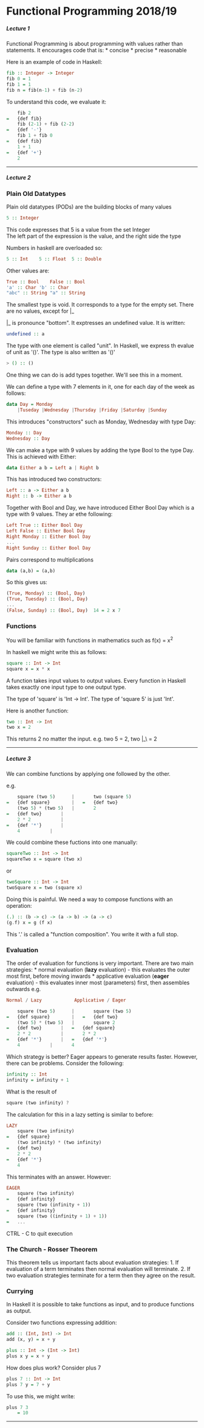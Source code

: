 # Functional Programming 2018/19

##### Lecture 1

Functional Programming is about programming with values rather than statements. It encourages code that is:
	* concise
	* precise
	* reasonable

Here is an example of code in Haskell:

```haskell
fib :: Integer -> Integer
fib 0 = 1
fib 1 = 1
fib n = fib(n-1) + fib (n-2)
```

To understand this code, we evaluate it:

```haskell
	fib 2
= 	{def fib}
	fib (2-1) + fib (2-2)
=	{def '-'}
	fib 1 + fib 0
=	{def fib}
	1 + 1
=	{def '+'}
	2
```

---

##### Lecture 2

### Plain Old Datatypes

Plain old datatypes (PODs) are the building blocks of many values

```haskell
5 :: Integer
``` 
This code expresses that 5 is a value from the set Integer  
The left part of the expression is the value, and the right side the type

Numbers in haskell are overloaded so:

```haskell
5 :: Int	5 :: Float	5 :: Double
```

Other values are:

```haskell
True :: Bool	False :: Bool
'a' :: Char	'b' :: Char
"abc" :: String	"a" :: String
```

The smallest type is void. It corresponds to a type for the empty set. There are no values, except for |_

|_ is pronounce "bottom". It exptresses an undefined value. It is written:

```haskell
undefined :: a
```

The type with one element is called "unit". In Haskell, we express th evalue of unit as '()'. The type is also written as '()'

```haskell
> () :: ()
```

One thing we can do is add types together. We'll see this in a moment.

We can define a type with 7 elements in it, one for each day of the week as follows:

```haskell
data Day = Monday
	|Tuseday |Wednesday |Thursday |Friday |Saturday |Sunday 
```

This introduces "constructors" such as Monday, Wednesday with type Day:

```haskell
Monday :: Day
Wednesday :: Day
```

We can make a type with 9 values by adding the type Bool to the type Day. This is achieved with Either:

```haskell
data Either a b = Left a | Right b
```

This has introduced two constructors:

```haskell
Left :: a -> Either a b
Right :: b -> Either a b
```

Together with Bool and Day, we have  introduced Either Bool Day which is a type with 9 values. They ar ethe following:

```haskell
Left True :: Either Bool Day
Left False :: Either Bool Day
Right Monday :: Either Bool Day
...
Right Sunday :: Either Bool Day
```

Pairs correspond to multiplications

```haskell
data (a,b) = (a,b)
```

So this gives us:

```haskell
(True, Monday) :: (Bool, Day)
(True, Tuesday) :: (Bool, Day)
...
(False, Sunday) :: (Bool, Day)  14 = 2 x 7
```
### Functions

You will be familiar with functions in mathematics such as f(x) = x<sup>2</sup>

In haskell we might write this as follows:

```haskell
square :: Int -> Int
square x = x * x
```

A function takes input values to output values. Every function in Haskell takes exactly one input type to one output type.

The type of 'square' is 'Int -> Int'. The type of 'square 5' is just 'Int'.

Here is another function:

```haskell
two :: Int -> Int
two x = 2
```

This returns 2 no matter the input. e.g. two 5 = 2, two |\_\ = 2

---

##### Lecture 3

We can combine functions by applying one followed by the other.

e.g.

```haskell
	square (two 5)		|		two (square 5)
= 	{def square}		|	=	{def two}
	(two 5) * (two 5)	|		2
= 	{def two}		|
	2 * 2			|
= 	{def '*'}		|
	4			|
```

We could combine these fuctions into one manually:

```haskell
squareTwo :: Int -> Int
squareTwo x = square (two x)
```

or 

```haskell
twoSquare :: Int -> Int
twoSquare x = two (square x)
```

Doing this is painful. We need a way to compose functions with an operation:

```haskell
(.) :: (b -> c) -> (a -> b) -> (a -> c)
(g.f) x = g (f x)
```

This '.' is called a "function composition". You write it with a full stop.

### Evaluation

The order of evaluation for functions is very important. There are two main strategies:
	* normal evaluation (**lazy** evaluation) - this evaluates the outer most first, before moving inwards
	* applicative evaluation (**eager** evaluation) - this evaluates inner most (parameters) first, then assembles outwards
e.g.

```haskell
Normal / Lazy			 Applicative / Eager

	square (two 5)		|		square (two 5)
= 	{def square}		|	=	{def two}
	(two 5) * (two 5)	|		square 2
= 	{def two}		| 	=	{def square}
	2 * 2			| 		2 * 2
= 	{def '*'}		| 	=	{def '*'}
	4			|		4
```

Which strategy is better? Eager appears to generate results faster. However, there can be problems. Consider the following:

```haskell
infinity :: Int
infinity = infinity + 1
```

What is the result of 
```haskell
square (two infinity) ?
```
The calculation for this in a lazy setting is similar to before:

```haskell
LAZY
	square (two infinity)
=	{def square}
	(two infinity) * (two infinity)
= 	{def two}
	2 * 2
= 	{def '*'}
	4
```

This terminates with an answer. However:

```haskell
EAGER
	square (two infinity)
= 	{def infinity}
	square (two (infinity + 1))
= 	{def infinity}
	square (two ((infinity + 1) + 1))
= 	...
```

CTRL - C to quit execution

### The Church - Rosser Theorem

This theorem tells us important facts about evaluation strategies:
	1. If evaluation of a term terminates then normal evaluation will terminate.
	2. If two evaluation strategies terminate for a term then they agree on the result.

### Currying

In Haskell it is possible to take functions as input, and to produce functions as output.

Consider two functions expressing addition:

```haskell
add :: (Int, Int) -> Int
add (x, y) = x + y

plus :: Int -> (Int -> Int)
plus x y = x + y
```

How does plus work? Consider plus 7

```haskell
plus 7 :: Int -> Int 
plus 7 y = 7 + y
```

To use this, we might write:

```haskell
plus 7 3 
	= 10
```

---

